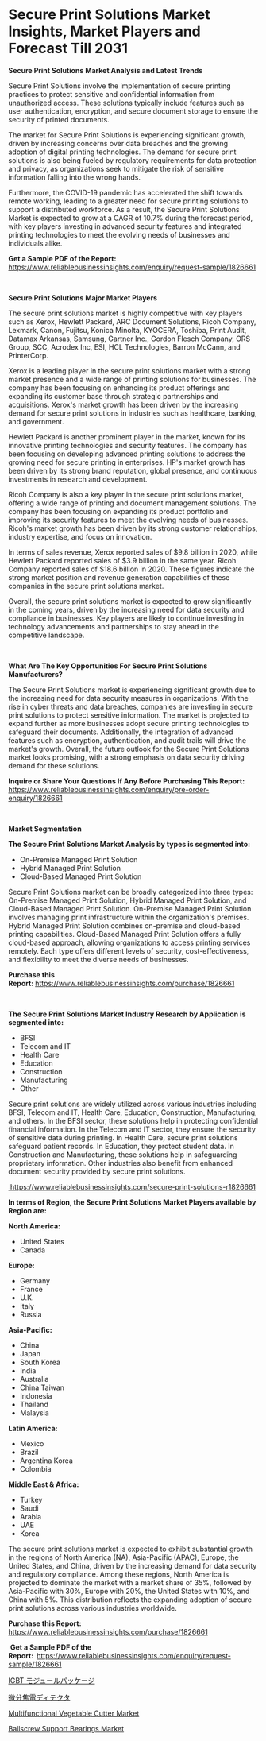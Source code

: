 <p><h1>Secure Print Solutions Market Insights, Market Players and Forecast Till 2031</h1></p><p><strong>Secure Print Solutions Market Analysis and Latest Trends</strong></p>
<p><p>Secure Print Solutions involve the implementation of secure printing practices to protect sensitive and confidential information from unauthorized access. These solutions typically include features such as user authentication, encryption, and secure document storage to ensure the security of printed documents.</p><p>The market for Secure Print Solutions is experiencing significant growth, driven by increasing concerns over data breaches and the growing adoption of digital printing technologies. The demand for secure print solutions is also being fueled by regulatory requirements for data protection and privacy, as organizations seek to mitigate the risk of sensitive information falling into the wrong hands.</p><p>Furthermore, the COVID-19 pandemic has accelerated the shift towards remote working, leading to a greater need for secure printing solutions to support a distributed workforce. As a result, the Secure Print Solutions Market is expected to grow at a CAGR of 10.7% during the forecast period, with key players investing in advanced security features and integrated printing technologies to meet the evolving needs of businesses and individuals alike.</p></p>
<p><strong>Get a Sample PDF of the Report:&nbsp;</strong> <a href="https://www.reliablebusinessinsights.com/enquiry/request-sample/1826661">https://www.reliablebusinessinsights.com/enquiry/request-sample/1826661</a></p>
<p>&nbsp;</p>
<p><strong>Secure Print Solutions Major Market Players</strong></p>
<p><p>The secure print solutions market is highly competitive with key players such as Xerox, Hewlett Packard, ARC Document Solutions, Ricoh Company, Lexmark, Canon, Fujitsu, Konica Minolta, KYOCERA, Toshiba, Print Audit, Datamax Arkansas, Samsung, Gartner Inc., Gordon Flesch Company, ORS Group, SCC, Acrodex Inc, ESI, HCL Technologies, Barron McCann, and PrinterCorp.</p><p>Xerox is a leading player in the secure print solutions market with a strong market presence and a wide range of printing solutions for businesses. The company has been focusing on enhancing its product offerings and expanding its customer base through strategic partnerships and acquisitions. Xerox's market growth has been driven by the increasing demand for secure print solutions in industries such as healthcare, banking, and government.</p><p>Hewlett Packard is another prominent player in the market, known for its innovative printing technologies and security features. The company has been focusing on developing advanced printing solutions to address the growing need for secure printing in enterprises. HP's market growth has been driven by its strong brand reputation, global presence, and continuous investments in research and development.</p><p>Ricoh Company is also a key player in the secure print solutions market, offering a wide range of printing and document management solutions. The company has been focusing on expanding its product portfolio and improving its security features to meet the evolving needs of businesses. Ricoh's market growth has been driven by its strong customer relationships, industry expertise, and focus on innovation.</p><p>In terms of sales revenue, Xerox reported sales of $9.8 billion in 2020, while Hewlett Packard reported sales of $3.9 billion in the same year. Ricoh Company reported sales of $18.6 billion in 2020. These figures indicate the strong market position and revenue generation capabilities of these companies in the secure print solutions market. </p><p>Overall, the secure print solutions market is expected to grow significantly in the coming years, driven by the increasing need for data security and compliance in businesses. Key players are likely to continue investing in technology advancements and partnerships to stay ahead in the competitive landscape.</p></p>
<p>&nbsp;</p>
<p><strong>What Are The Key Opportunities For Secure Print Solutions Manufacturers?</strong></p>
<p><p>The Secure Print Solutions market is experiencing significant growth due to the increasing need for data security measures in organizations. With the rise in cyber threats and data breaches, companies are investing in secure print solutions to protect sensitive information. The market is projected to expand further as more businesses adopt secure printing technologies to safeguard their documents. Additionally, the integration of advanced features such as encryption, authentication, and audit trails will drive the market's growth. Overall, the future outlook for the Secure Print Solutions market looks promising, with a strong emphasis on data security driving demand for these solutions.</p></p>
<p><strong>Inquire or Share Your Questions If Any Before Purchasing This Report:</strong> <a href="https://www.reliablebusinessinsights.com/enquiry/pre-order-enquiry/1826661">https://www.reliablebusinessinsights.com/enquiry/pre-order-enquiry/1826661</a></p>
<p>&nbsp;</p>
<p><strong>Market Segmentation</strong></p>
<p><strong>The Secure Print Solutions Market Analysis by types is segmented into:</strong></p>
<p><ul><li>On-Premise Managed Print Solution</li><li>Hybrid Managed Print Solution</li><li>Cloud-Based Managed Print Solution</li></ul></p>
<p><p>Secure Print Solutions market can be broadly categorized into three types: On-Premise Managed Print Solution, Hybrid Managed Print Solution, and Cloud-Based Managed Print Solution. On-Premise Managed Print Solution involves managing print infrastructure within the organization's premises. Hybrid Managed Print Solution combines on-premise and cloud-based printing capabilities. Cloud-Based Managed Print Solution offers a fully cloud-based approach, allowing organizations to access printing services remotely. Each type offers different levels of security, cost-effectiveness, and flexibility to meet the diverse needs of businesses.</p></p>
<p><strong>Purchase this Report:&nbsp;</strong><a href="https://www.reliablebusinessinsights.com/purchase/1826661">https://www.reliablebusinessinsights.com/purchase/1826661</a></p>
<p>&nbsp;</p>
<p><strong>The Secure Print Solutions Market Industry Research by Application is segmented into:</strong></p>
<p><ul><li>BFSI</li><li>Telecom and IT</li><li>Health Care</li><li>Education</li><li>Construction</li><li>Manufacturing</li><li>Other</li></ul></p>
<p><p>Secure print solutions are widely utilized across various industries including BFSI, Telecom and IT, Health Care, Education, Construction, Manufacturing, and others. In the BFSI sector, these solutions help in protecting confidential financial information. In the Telecom and IT sector, they ensure the security of sensitive data during printing. In Health Care, secure print solutions safeguard patient records. In Education, they protect student data. In Construction and Manufacturing, these solutions help in safeguarding proprietary information. Other industries also benefit from enhanced document security provided by secure print solutions.</p></p>
<p><a href="https://www.reliablebusinessinsights.com/secure-print-solutions-r1826661">&nbsp;https://www.reliablebusinessinsights.com/secure-print-solutions-r1826661</a></p>
<p><strong>In terms of Region, the Secure Print Solutions Market Players available by Region are:</strong></p>
<p>
    <p> <strong> North America: </strong>
        <ul>
            <li>United States</li>
            <li>Canada</li>
        </ul>
        </p> 
    <p> <strong> Europe: </strong>
        <ul>
            <li>Germany</li>
            <li>France</li>
            <li>U.K.</li>
            <li>Italy</li>
            <li>Russia</li>
        </ul>
        </p> 
    <p> <strong> Asia-Pacific: </strong>
        <ul>
            <li>China</li>
            <li>Japan</li>
            <li>South Korea</li>
            <li>India</li>
            <li>Australia</li>
            <li>China Taiwan</li>
            <li>Indonesia</li>
            <li>Thailand</li>
            <li>Malaysia</li>
        </ul>
        </p> 
    <p> <strong> Latin America: </strong>
        <ul>
            <li>Mexico</li>
            <li>Brazil</li>
            <li>Argentina Korea</li>
            <li>Colombia</li>
        </ul>
        </p> 
    <p> <strong> Middle East & Africa: </strong>
        <ul>
            <li>Turkey</li>
            <li>Saudi</li>
            <li>Arabia</li>
            <li>UAE</li>
            <li>Korea</li>
        </ul>
    </p>
    </p>
<p><p>The secure print solutions market is expected to exhibit substantial growth in the regions of North America (NA), Asia-Pacific (APAC), Europe, the United States, and China, driven by the increasing demand for data security and regulatory compliance. Among these regions, North America is projected to dominate the market with a market share of 35%, followed by Asia-Pacific with 30%, Europe with 20%, the United States with 10%, and China with 5%. This distribution reflects the expanding adoption of secure print solutions across various industries worldwide.</p></p>
<p><strong>Purchase this Report: </strong><a href="https://www.reliablebusinessinsights.com/purchase/1826661">https://www.reliablebusinessinsights.com/purchase/1826661</a></p>
<p>&nbsp;<strong>Get a Sample PDF of the Report:&nbsp;&nbsp;</strong><a href="https://www.reliablebusinessinsights.com/enquiry/request-sample/1826661">https://www.reliablebusinessinsights.com/enquiry/request-sample/1826661</a></p>
<p><strong></strong></p>
<p><p><a href="https://github.com/adcxff01450218/Market-Research-Report-List-3/blob/main/3899383180223.md">IGBT モジュールパッケージ</a></p><p><a href="https://github.com/ReyesKohler20231/Market-Research-Report-List-2/blob/main/6470813180224.md">微分焦電ディテクタ</a></p><p><a href="https://github.com/khlifeservices/Market-Research-Report-List-1/blob/main/multifunctional-vegetable-cutter-market.md">Multifunctional Vegetable Cutter Market</a></p><p><a href="https://github.com/msbsaifansami/Market-Research-Report-List-1/blob/main/ballscrew-support-bearings-market.md">Ballscrew Support Bearings Market</a></p></p>